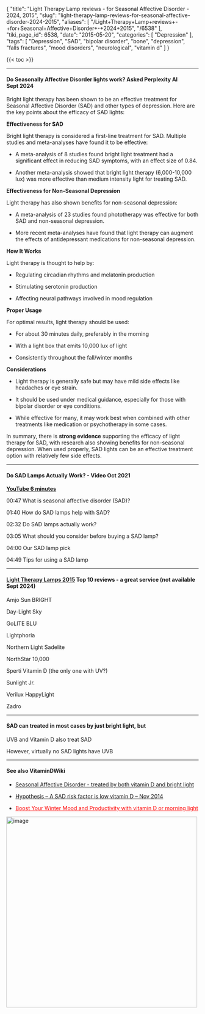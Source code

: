 {
    "title": "Light Therapy Lamp reviews - for Seasonal Affective Disorder - 2024, 2015",
    "slug": "light-therapy-lamp-reviews-for-seasonal-affective-disorder-2024-2015",
    "aliases": [
        "/Light+Therapy+Lamp+reviews+-+for+Seasonal+Affective+Disorder+-+2024+2015",
        "/6538"
    ],
    "tiki_page_id": 6538,
    "date": "2015-05-20",
    "categories": [
        "Depression"
    ],
    "tags": [
        "Depression",
        "SAD",
        "bipolar disorder",
        "bone",
        "depression",
        "falls fractures",
        "mood disorders",
        "neurological",
        "vitamin d"
    ]
}


{{< toc >}}

---

#### Do Seasonally Affective Disorder lights work? Asked Perplexity AI Sept 2024

Bright light therapy has been shown to be an effective treatment for Seasonal Affective Disorder (SAD) and other types of depression. Here are the key points about the efficacy of SAD lights:

 **Effectiveness for SAD** 

Bright light therapy is considered a first-line treatment for SAD. Multiple studies and meta-analyses have found it to be effective:

* A meta-analysis of 8 studies found bright light treatment had a significant effect in reducing SAD symptoms, with an effect size of 0.84.

* Another meta-analysis showed that bright light therapy (6,000-10,000 lux) was more effective than medium intensity light for treating SAD.

 **Effectiveness for Non-Seasonal Depression** 

Light therapy has also shown benefits for non-seasonal depression:

* A meta-analysis of 23 studies found phototherapy was effective for both SAD and non-seasonal depression.

* More recent meta-analyses have found that light therapy can augment the effects of antidepressant medications for non-seasonal depression.

 **How It Works** 

Light therapy is thought to help by:

* Regulating circadian rhythms and melatonin production

* Stimulating serotonin production

* Affecting neural pathways involved in mood regulation

 **Proper Usage** 

For optimal results, light therapy should be used:

* For about 30 minutes daily, preferably in the morning

* With a light box that emits 10,000 lux of light

* Consistently throughout the fall/winter months

 **Considerations** 

* Light therapy is generally safe but may have mild side effects like headaches or eye strain.

* It should be used under medical guidance, especially for those with bipolar disorder or eye conditions.

* While effective for many, it may work best when combined with other treatments like medication or psychotherapy in some cases.

In summary, there is  **strong evidence**  supporting the efficacy of light therapy for SAD, with research also showing benefits for non-seasonal depression. When used properly, SAD lights can be an effective treatment option with relatively few side effects.

---

#### Do SAD Lamps Actually Work? - Video Oct 2021

 **[YouTube 6 minutes](https://www.youtube.com/watch?v=R4vqJ0Yc7Vk&ab_channel=NYTWirecutter)** 

00:47 What is seasonal affective disorder (SAD)?

01:40 How do SAD lamps help with SAD?

02:32 Do SAD lamps actually work?

03:05 What should you consider before buying a SAD lamp?

04:00 Our SAD lamp pick

04:49 Tips for using a SAD lamp

---

#### [Light Therapy Lamps 2015](http://light-therapy-lamps-review.toptenreviews.com/) Top 10 reviews - a great service (not available Sept 2024)

Amjo Sun BRIGHT

Day-Light Sky

GoLITE BLU

Lightphoria

Northern Light Sadelite

NorthStar 10,000

Sperti Vitamin D (the only one with UV?)

Sunlight Jr.

Verilux HappyLight

Zadro

---

#### SAD can treated in most cases by just bright light, but

UVB and Vitamin D also treat SAD

However, virtually no SAD lights have UVB

---

#### See also VitaminDWiki

* [Seasonal Affective Disorder - treated by both vitamin D and bright light](/posts/seasonal-affective-disorder-treated-by-both-vitamin-d-and-bright-light)

* [Hypothesis – A SAD risk factor is low vitamin D – Nov 2014](/posts/hypothesis-a-sad-risk-factor-is-low-vitamin-d)

* <a href="/posts/boost-your-winter-mood-and-productivity-with-vitamin-d-or-morning-light" style="color: red; text-decoration: underline;" title="This post/category does not exist yet: Boost Your Winter Mood and Productivity with vitamin D or morning light">Boost Your Winter Mood and Productivity with vitamin D or morning light</a>

<img src="/attachments/d3.mock.jpg" alt="image" width="500">